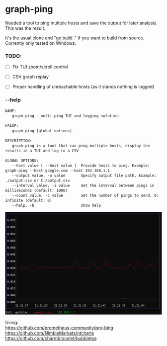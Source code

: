 # graph-ping
Needed a tool to ping multiple hosts and save the output for later analysis. This was the result.

It's the usual clone and "go build ." if you want to build from source.  
Currently only tested on Windows. 

### TODO:
- [ ] Fix TUI zoom/scroll control
- [ ] CSV graph replay
- [ ] Proper handling of unreachable hosts (as it stands nothing is logged)


### --help
```
NAME:
   graph-ping - multi-ping TUI and logging solution

USAGE:
   graph-ping [global options]

DESCRIPTION:
   graph-ping is a tool that can ping multiple hosts, display the results in a TUI and log to a CSV

GLOBAL OPTIONS:
   --host value [ --host value ]  Provide hosts to ping. Example: graph-ping --host google.com --host 192.168.1.1
   --output value, -o value       Specify output file path. Example: ./output.csv or C:/output.csv
   --interval value, -i value     Set the interval between pings in milliseconds (default: 1000)
   --count value, -c value        Set the number of pings to send. 0: infinite (default: 0)
   --help, -h                     show help
```

![alt text](./example.png "Example of graph-ping in action")

Using:  
https://github.com/prometheus-community/pro-bing  
https://github.com/NimbleMarkets/ntcharts  
https://github.com/charmbracelet/bubbletea  
